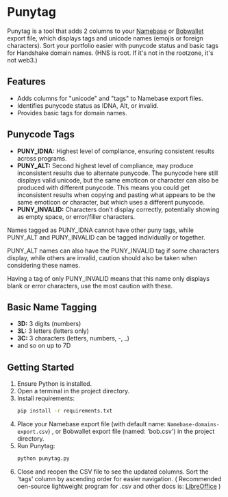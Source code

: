 # Punytag

Punytag is a tool that adds 2 columns to your [Namebase](https://namebase.io) or [Bobwallet](https://github.com/kyokan/bob-wallet) export file, which displays tags and unicode names (emojis or foreign characters). Sort your portfolio easier with punycode status and basic tags for Handshake domain names. (HNS is root. If it's not in the rootzone, it's not web3.)

## Features

- Adds columns for "unicode" and "tags" to Namebase export files.
- Identifies punycode status as IDNA, Alt, or invalid.
- Provides basic tags for domain names.

## Punycode Tags

- **PUNY_IDNA:** Highest level of compliance, ensuring consistent results across programs.
- **PUNY_ALT:** Second highest level of compliance, may produce inconsistent results due to alternate punycode. The punycode here still displays valid unicode, but the same emoticon or character can also be produced with different punycode. This means you could get inconsistent results when copying and pasting what appears to be the same emoticon or character, but which uses a different punycode.
- **PUNY_INVALID:** Characters don't display correctly, potentially showing as empty space, or error/filler characters.

Names tagged as PUNY_IDNA cannot have other puny tags, while PUNY_ALT and PUNY_INVALID can be tagged individually or together.

PUNY_ALT names can also have the PUNY_INVALID tag if some characters display, while others are invalid, caution should also be taken when considering these names.

Having a tag of only PUNY_INVALID means that this name only displays blank or error characters, use the most caution with these.

## Basic Name Tagging

- **3D:** 3 digits (numbers)
- **3L:** 3 letters (letters only)
- **3C:** 3 characters (letters, numbers, -, _)
- and so on up to 7D

## Getting Started

1. Ensure Python is installed.
2. Open a terminal in the project directory.
3. Install requirements:
    ```bash
    pip install -r requirements.txt
    ```
4. Place your Namebase export file (with default name: `Namebase-domains-export.csv`) , or Bobwallet export file (named: 'bob.csv') in the project directory.
5. Run Punytag:
    ```bash
    python punytag.py
    ```
6. Close and reopen the CSV file to see the updated columns. Sort the 'tags' column by ascending order for easier navigation.
  ( Recommended oen-source lightweight program for .csv and other docs is: [LibreOffice](https://www.libreoffice.org) )

